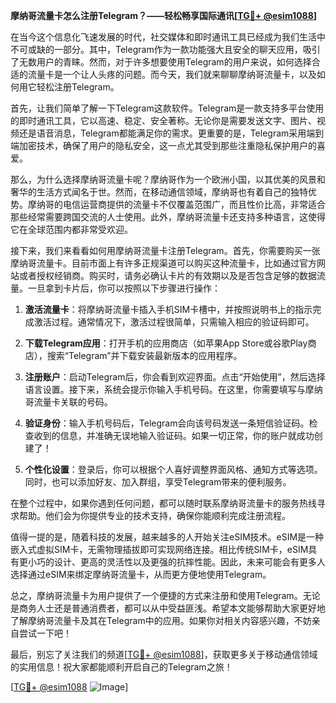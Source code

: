 **摩纳哥流量卡怎么注册Telegram？——轻松畅享国际通讯[[TG💪+ @esim1088](https://t.me/s/esim1088)]**

在当今这个信息化飞速发展的时代，社交媒体和即时通讯工具已经成为我们生活中不可或缺的一部分。其中，Telegram作为一款功能强大且安全的聊天应用，吸引了无数用户的青睐。然而，对于许多想要使用Telegram的用户来说，如何选择合适的流量卡是一个让人头疼的问题。而今天，我们就来聊聊摩纳哥流量卡，以及如何用它轻松注册Telegram。

首先，让我们简单了解一下Telegram这款软件。Telegram是一款支持多平台使用的即时通讯工具，它以高速、稳定、安全著称。无论你是需要发送文字、图片、视频还是语音消息，Telegram都能满足你的需求。更重要的是，Telegram采用端到端加密技术，确保了用户的隐私安全，这一点尤其受到那些注重隐私保护用户的喜爱。

那么，为什么选择摩纳哥流量卡呢？摩纳哥作为一个欧洲小国，以其优美的风景和奢华的生活方式闻名于世。然而，在移动通信领域，摩纳哥也有着自己的独特优势。摩纳哥的电信运营商提供的流量卡不仅覆盖范围广，而且性价比高，非常适合那些经常需要跨国交流的人士使用。此外，摩纳哥流量卡还支持多种语言，这使得它在全球范围内都非常受欢迎。

接下来，我们来看看如何用摩纳哥流量卡注册Telegram。首先，你需要购买一张摩纳哥流量卡。目前市面上有许多正规渠道可以购买这种流量卡，比如通过官方网站或者授权经销商。购买时，请务必确认卡片的有效期以及是否包含足够的数据流量。一旦拿到卡片后，你可以按照以下步骤进行操作：

1. **激活流量卡**：将摩纳哥流量卡插入手机SIM卡槽中，并按照说明书上的指示完成激活过程。通常情况下，激活过程很简单，只需输入相应的验证码即可。

2. **下载Telegram应用**：打开手机的应用商店（如苹果App Store或谷歌Play商店），搜索“Telegram”并下载安装最新版本的应用程序。

3. **注册账户**：启动Telegram后，你会看到欢迎界面。点击“开始使用”，然后选择语言设置。接下来，系统会提示你输入手机号码。在这里，你需要填写与摩纳哥流量卡关联的号码。

4. **验证身份**：输入手机号码后，Telegram会向该号码发送一条短信验证码。检查收到的信息，并准确无误地输入验证码。如果一切正常，你的账户就成功创建了！

5. **个性化设置**：登录后，你可以根据个人喜好调整界面风格、通知方式等选项。同时，也可以添加好友、加入群组，享受Telegram带来的便利服务。

在整个过程中，如果你遇到任何问题，都可以随时联系摩纳哥流量卡的服务热线寻求帮助。他们会为你提供专业的技术支持，确保你能顺利完成注册流程。

值得一提的是，随着科技的发展，越来越多的人开始关注eSIM技术。eSIM是一种嵌入式虚拟SIM卡，无需物理插拔即可实现网络连接。相比传统SIM卡，eSIM具有更小巧的设计、更高的灵活性以及更强的抗摔性能。因此，未来可能会有更多人选择通过eSIM来绑定摩纳哥流量卡，从而更方便地使用Telegram。

总之，摩纳哥流量卡为用户提供了一个便捷的方式来注册和使用Telegram。无论是商务人士还是普通消费者，都可以从中受益匪浅。希望本文能够帮助大家更好地了解摩纳哥流量卡及其在Telegram中的应用。如果你对相关内容感兴趣，不妨亲自尝试一下吧！

最后，别忘了关注我们的频道[[TG💪+ @esim1088](https://t.me/s/esim1088)]，获取更多关于移动通信领域的实用信息！祝大家都能顺利开启自己的Telegram之旅！

[[TG💪+ @esim1088](https://t.me/s/esim1088) ![Image](https://i.postimg.cc/4NQfJmqS/Snipaste-2025-05-13-00-14-12.png)]